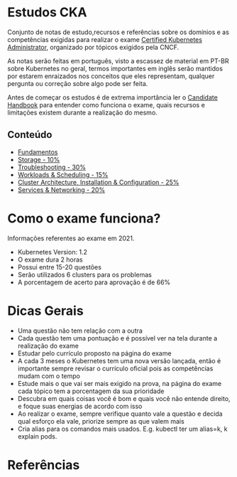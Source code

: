 # Estudos CKA

Conjunto de notas de estudo,recursos e referências sobre os domínios e as competências exigidas para realizar o exame [Certified Kubernetes Administrator](https://training.linuxfoundation.org/certification/certified-kubernetes-administrator-cka/), organizado por tópicos exigidos pela CNCF.

As notas serão feitas em português, visto a escassez de material em PT-BR sobre Kubernetes no geral, termos importantes em inglês serão mantidos por estarem enraizados nos conceitos que eles representam, qualquer pergunta ou correção sobre algo pode ser feita.

Antes de começar os estudos é de extrema importância ler o [Candidate Handbook](https://docs.linuxfoundation.org/tc-docs/certification/lf-candidate-handbook) para entender como funciona o exame, quais recursos e limitações existem durante a realização do mesmo.


## Conteúdo
- [Fundamentos](0.fundamentos.md)
- [Storage - 10%](1.storage.md)
- [Troubleshooting - 30%](2.troubleshooting.md)
- [Workloads & Scheduling - 15%](3.workloads_&_scheduling.md)
- [Cluster Architecture, Installation & Configuration - 25%](4.cluster_architecture_installation_&_configuration.md)
- [Services & Networking - 20%](5.services_&_networking.md)


# Como o exame funciona?

Informações referentes ao exame em 2021.

- Kubernetes Version: 1.2
- O exame dura 2 horas
- Possui entre 15-20 questões
- Serão utilizados 6 clusters para os problemas
- A porcentagem de acerto para aprovação é de 66%

# Dicas Gerais

- Uma questão não tem relação com a outra
- Cada questão tem uma pontuação e é possível ver na tela durante a realização do exame
- Estudar pelo currículo proposto na página do exame
- A cada 3 meses o Kubernetes tem uma nova versão lançada, então é importante sempre revisar o currículo oficial pois as competências mudam com o tempo
- Estude mais o que vai ser mais exigido na prova, na página do exame cada tópico tem a porcentagem da sua prioridade
- Descubra em quais coisas você é bom e quais você não entende direito, e foque suas energias de acordo com isso
- Ao realizar o exame, sempre verifique quanto vale a questão e decida qual esforço ela vale, priorize sempre as que valem mais
- Cria alias para os comandos mais usados. E.g. kubectl ter um alias=k, k explain pods.

# Referências

